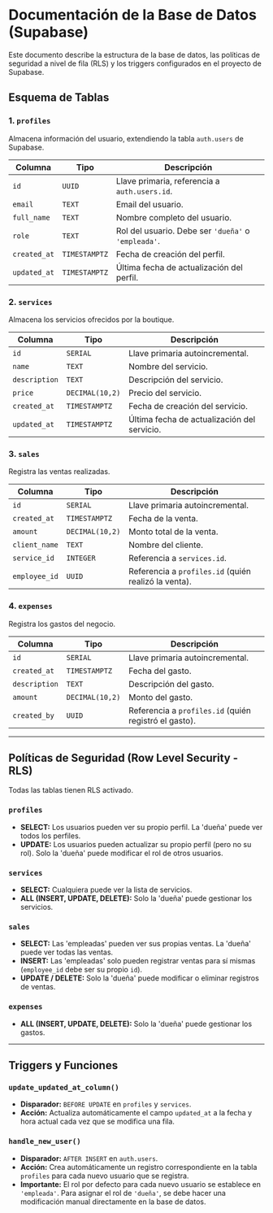 # Documentación de la Base de Datos (Supabase)

Este documento describe la estructura de la base de datos, las políticas de seguridad a nivel de fila (RLS) y los triggers configurados en el proyecto de Supabase.

## Esquema de Tablas

### 1. `profiles`
Almacena información del usuario, extendiendo la tabla `auth.users` de Supabase.

| Columna | Tipo | Descripción |
|---|---|---|
| `id` | `UUID` | Llave primaria, referencia a `auth.users.id`. |
| `email` | `TEXT` | Email del usuario. |
| `full_name` | `TEXT` | Nombre completo del usuario. |
| `role` | `TEXT` | Rol del usuario. Debe ser `'dueña'` o `'empleada'`. |
| `created_at` | `TIMESTAMPTZ` | Fecha de creación del perfil. |
| `updated_at` | `TIMESTAMPTZ` | Última fecha de actualización del perfil. |

### 2. `services`
Almacena los servicios ofrecidos por la boutique.

| Columna | Tipo | Descripción |
|---|---|---|
| `id` | `SERIAL` | Llave primaria autoincremental. |
| `name` | `TEXT` | Nombre del servicio. |
| `description` | `TEXT` | Descripción del servicio. |
| `price` | `DECIMAL(10,2)` | Precio del servicio. |
| `created_at` | `TIMESTAMPTZ` | Fecha de creación del servicio. |
| `updated_at` | `TIMESTAMPTZ` | Última fecha de actualización del servicio. |

### 3. `sales`
Registra las ventas realizadas.

| Columna | Tipo | Descripción |
|---|---|---|
| `id` | `SERIAL` | Llave primaria autoincremental. |
| `created_at` | `TIMESTAMPTZ` | Fecha de la venta. |
| `amount` | `DECIMAL(10,2)` | Monto total de la venta. |
| `client_name` | `TEXT` | Nombre del cliente. |
| `service_id` | `INTEGER` | Referencia a `services.id`. |
| `employee_id` | `UUID` | Referencia a `profiles.id` (quién realizó la venta). |

### 4. `expenses`
Registra los gastos del negocio.

| Columna | Tipo | Descripción |
|---|---|---|
| `id` | `SERIAL` | Llave primaria autoincremental. |
| `created_at` | `TIMESTAMPTZ` | Fecha del gasto. |
| `description` | `TEXT` | Descripción del gasto. |
| `amount` | `DECIMAL(10,2)` | Monto del gasto. |
| `created_by`| `UUID` | Referencia a `profiles.id` (quién registró el gasto). |

---

## Políticas de Seguridad (Row Level Security - RLS)

Todas las tablas tienen RLS activado.

### `profiles`
- **SELECT:** Los usuarios pueden ver su propio perfil. La 'dueña' puede ver todos los perfiles.
- **UPDATE:** Los usuarios pueden actualizar su propio perfil (pero no su rol). Solo la 'dueña' puede modificar el rol de otros usuarios.

### `services`
- **SELECT:** Cualquiera puede ver la lista de servicios.
- **ALL (INSERT, UPDATE, DELETE):** Solo la 'dueña' puede gestionar los servicios.

### `sales`
- **SELECT:** Las 'empleadas' pueden ver sus propias ventas. La 'dueña' puede ver todas las ventas.
- **INSERT:** Las 'empleadas' solo pueden registrar ventas para sí mismas (`employee_id` debe ser su propio `id`).
- **UPDATE / DELETE:** Solo la 'dueña' puede modificar o eliminar registros de ventas.

### `expenses`
- **ALL (INSERT, UPDATE, DELETE):** Solo la 'dueña' puede gestionar los gastos.

---

## Triggers y Funciones

### `update_updated_at_column()`
- **Disparador:** `BEFORE UPDATE` en `profiles` y `services`.
- **Acción:** Actualiza automáticamente el campo `updated_at` a la fecha y hora actual cada vez que se modifica una fila.

### `handle_new_user()`
- **Disparador:** `AFTER INSERT` en `auth.users`.
- **Acción:** Crea automáticamente un registro correspondiente en la tabla `profiles` para cada nuevo usuario que se registra.
- **Importante:** El rol por defecto para cada nuevo usuario se establece en `'empleada'`. Para asignar el rol de `'dueña'`, se debe hacer una modificación manual directamente en la base de datos.
